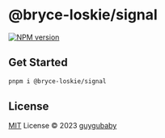 # @bryce-loskie/signal

[![NPM version](https://img.shields.io/npm/v/@bryce-loskie/signal?color=a1b858&label=)](https://www.npmjs.com/package/@bryce-loskie/signal)

## Get Started

```bash
pnpm i @bryce-loskie/signal
```

## License

[MIT](./LICENSE) License © 2023 [guygubaby](https://github.com/guygubaby)
